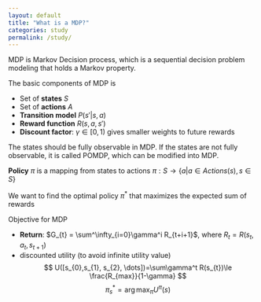 ```yaml
---
layout: default
title: "What is a MDP?"
categories: study
permalink: /study/
---
```


MDP is Markov Decision process, which is a sequential decision problem modeling that holds a Markov property.

The basic components of MDP is 
- Set of **states** $S$
- Set of **actions** $A$
- **Transition model** $P(s'|s,a)$
- **Reward function** $R(s, a, s')$
- **Discount factor**: $\gamma ∈[0,1)$ gives smaller weights to future rewards

The states should be fully observable in MDP.
If the states are not fully observable, it is called POMDP, which can be modified into MDP.

 **Policy** $\pi$ is a mapping from states to actions
  $\pi:S\rightarrow \{a|a\in Actions(s), s\in S\}$ 

 We want to find the optimal policy $\pi^*$ that maximizes the expected sum of rewards


Objective for MDP
- **Return**: $G_{t} = \sum^\infty_{i=0}\gamma^i R_{t+i+1}$, where $R_{t} = R(s_{t},a_{t},s_{t+1})$
- discounted utility (to avoid infinite utility value)
$$
U([s_{0},s_{1}, s_{2}, \dots])=\sum\gamma^t R(s_{t})\le \frac{R_{max}}{1-\gamma}
$$
$$
\pi_{s}^*=\arg \max_{\pi}U^\pi(s)
$$

